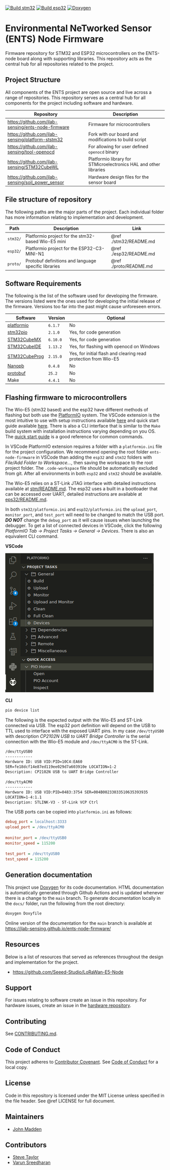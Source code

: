 [![Build stm32](https://github.com/jlab-sensing/ents-node-firmware/actions/workflows/stm32.yaml/badge.svg)](https://github.com/jlab-sensing/ents-node-firmware/actions/workflows/stm32.yaml) [![Build esp32](https://github.com/jlab-sensing/ents-node-firmware/actions/workflows/esp32.yaml/badge.svg)](https://github.com/jlab-sensing/ents-node-firmware/actions/workflows/esp32.yaml) [![Doxygen](https://github.com/jlab-sensing/ents-node-firmware/actions/workflows/docs.yaml/badge.svg)](https://github.com/jlab-sensing/ents-node-firmware/actions/workflows/docs.yaml)

# Environmental NeTworked Sensor (ENTS) Node Firmware

Firmware repository for STM32 and ESP32 microcontrollers on the ENTS-node board along with supporting libraries. This repository acts as the central hub for all repositories related to the project.

## Project Structure

All components of the ENTS project are open source and live across a range of repositories. This repository serves as a central hub for all components for the project including software and hardware.

| Repository | Description |
| --- | --- |
| https://github.com/jlab-sensing/ents-node-firmware | Firmware for microcontrollers |
| https://github.com/jlab-sensing/platform-ststm32 | Fork with our board and modifications to build script |
| https://github.com/jlab-sensing/tool-openocd | For allowing for user defined `openocd` binary |
| https://github.com/jlab-sensing/STM32CubeWL | Platformio library for STMicroelectronics HAL and other libraries |
| https://github.com/jlab-sensing/soil_power_sensor | Hardware design files for the sensor board |

## File structure of repository

The following paths are the major parts of the project. Each individual folder has more information relating to implementation and development.

| Path | Description | Link |
| --- | --- | --- |
| `stm32/` | Platformio project for the stm32-based Wio-E5 mini | @ref ./stm32/README.md |
| `esp32/` | Platformio project for the ESP32-C3-MINI-N1 | @ref ./esp32/README.md |
| `proto/` | Protobuf definitions and language specific libraries | @ref ./proto/README.md |

## Software Requirements

The following is the list of the software used for developing the firmware. The versions listed were the ones used for developing the initial release of the firmware. Versions too far into the past might cause unforeseen errors.

| Software | Version | Optional |
| --- | --- | --- |
| [platformio](pio) | `6.1.7` | No |
| [stm32pio](https://github.com/ussserrr/stm32pio) | `2.1.0` | Yes, for code generation |
| [STM32CubeMX](https://www.st.com/en/development-tools/stm32cubemx.html) | `6.10.0` | Yes, for code generation |
| [STM32CubeIDE](https://www.st.com/en/development-tools/stm32cubeide.html) | `1.13.2` | Yes, for flashing with openocd on Windows |
| [STM32CubeProg](https://www.st.com/en/development-tools/stm32cubeprog.html) | `2.15.0` | Yes, for initial flash and clearing read protection from Wio-E5 |
| [Nanopb](https://jpa.kapsi.fi/nanopb/) | `0.4.8` | No |
| [protobuf](https://protobuf.dev/) | `25.2` | No |
| Make | `4.4.1` | No |

## Flashing firmware to microcontrollers

The Wio-E5 (stm32 based) and the esp32 have different methods of flashing but both use the [PlatformIO](pio) system. The VSCode extension is the most intuitive to use with setup instructions available [here](https://platformio.org/install/ide?install=vscode) and quick start guide available [here](https://docs.platformio.org/en/latest/integration/ide/vscode.html#quick-start). There is also a CLI interface that is similar to the `Make` build system with installation instructions varying depending on you OS. The [quick start guide](https://docs.platformio.org/en/latest/core/quickstart.html#process-project) is a good reference for common commands.

In VSCode PlatformIO extension requires a folder with a `platformio.ini` file for the project configuration. We recommend opening the root folder `ents-node-firmware` in VSCode than adding the `esp32` and `stm32` folders with *File/Add Folder to Workspace...*, then saving the workspace to the root project folder. The `.code-workspace` file should be automatically excluded from git. After all environments in both `esp32` and `stm32` should be available.

The Wio-E5 relies on a ST-Link JTAG interface with detailed instructions available at [stm/README.md](stm32/README.md). The esp32 uses a built in a bootloader that can be accessed over UART, detailed instructions are available at [eps32/README.md](esp32/README.md).

In both `stm32/platformio.ini` and `esp32/platformio.ini` the `upload_port`, `monitor_port`, and `test_port` will need to be changed to match the USB port. ***DO NOT*** change the `debug_port` as it will cause issues when launching the debugger. To get a list of connected devices in VSCode, click the following *PlatformIO Tab -> Project Tasks -> General -> Devices*. There is also an equivalent CLI command.

**VSCode**

![VSCode Devices](images/vscode_devices.png)

**CLI**

```bash
pio device list
```

The following is the expected output with the Wio-E5 and ST-Link connected via USB. The esp32 port definition will depend on the USB to TTL used to interface with the exposed UART pins. In my case `/dev/ttyUSB0` with description *CP2102N USB to UART Bridge Controller* is the serial connection with the Wio-E5 module and `/dev/ttyACM0` is the ST-Link.

```
/dev/ttyUSB0
------------
Hardware ID: USB VID:PID=10C4:EA60 SER=fe18dcf14e87ed119ee029d7a603910e LOCATION=1-2
Description: CP2102N USB to UART Bridge Controller

/dev/ttyACM0
------------
Hardware ID: USB VID:PID=0483:3754 SER=004B00233033510635393935 LOCATION=1-4:1.1
Description: STLINK-V3 - ST-Link VCP Ctrl
```

The USB ports can be copied into `platformio.ini` as follows:

```ini
debug_port = localhost:3333
upload_port = /dev/ttyACM0

monitor_port = /dev/ttyUSB0
monitor_speed = 115200

test_port = /dev/ttyUSB0
test_speed = 115200
```

## Generation documentation

This project use [Doxygen](https://www.doxygen.nl/) for its code documentation. HTML documentation is automatically generated through Github Actions and is updated whenever there is a change to the `main` branch. To generate documentation locally in the `docs/` folder, run the following from the root directory:

```bash
doxygen Doxyfile
```

Online version of the documentation for the `main` branch is available at https://jlab-sensing.github.io/ents-node-firmware/

## Resources

Below is a list of resources that served as references throughout the design and implementation for the project.

- https://github.com/Seeed-Studio/LoRaWan-E5-Node

## Support

For issues relating to software create an issue in this repository. For hardware issues, create an issue in the [hardware repository](https://github.com/jlab-sensing/soil_power_sensor).

## Contributing

See [CONTRIBUTING.md](./CONTRIBUTING.md).

## Code of Conduct

This project adheres to
[Contributor Covenant](https://www.contributor-covenant.org).
See [Code of Conduct](./CODE_OF_CONDUCT.md) for a local copy.

## License

Code in this repository is licensed under the MIT License unless specified in the file header. See @ref LICENSE for full document.

## Maintainers

- [John Madden](mailto:jtmadden@ucsc.edu)

## Contributors

- [Steve Taylor](mailto:sgtaylor@ucsc.edu)
- [Varun Sreedharan](mailto:vasreedh@ucsc.edu)

[pio]: https://platformio.org/